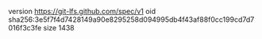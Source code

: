 version https://git-lfs.github.com/spec/v1
oid sha256:3e5f7f4d7428149a90e8295258d094995db4f43af88f0cc199cd7d7016f3c3fe
size 1438
